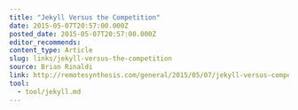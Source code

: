 ```yaml
---
title: "Jekyll Versus the Competition"
date: 2015-05-07T20:57:00.000Z
posted_date: 2015-05-07T20:57:00.000Z
editor_recommends:
content_type: Article
slug: links/jekyll-versus-the-competition
source: Brian Rinaldi
link: http://remotesynthesis.com/general/2015/05/07/jekyll-versus-competition/
tool:
  - tool/jekyll.md
---
```





